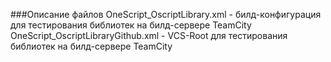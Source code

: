 ###Описание файлов
OneScript_OscriptLibrary.xml - билд-конфигурация для тестирования библиотек на билд-сервере TeamCity
	OneScript_OscriptLibraryGithub.xml - VCS-Root для тестирования библиотек на билд-сервере TeamCity